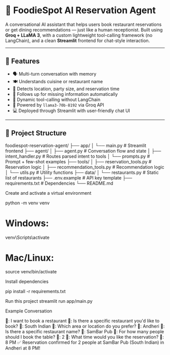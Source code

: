 # 🧠 FoodieSpot AI Reservation Agent

A conversational AI assistant that helps users book restaurant reservations or get dining recommendations — just like a human receptionist. Built using **Groq + LLaMA 3**, with a custom lightweight tool-calling framework (no LangChain), and a clean **Streamlit** frontend for chat-style interaction.

---

## 🚀 Features

- 🗣️ Multi-turn conversation with memory
- 🍽️ Understands cuisine or restaurant name
- 📍 Detects location, party size, and reservation time
- 🤖 Follows up for missing information automatically
- 🔧 Dynamic tool-calling without LangChain
- 🧠 Powered by `llama3-70b-8192` via Groq API
- 💻 Deployed through Streamlit with user-friendly chat UI

---

## 📁 Project Structure

foodiespot-reservation-agent/
├── app/
│   └── main.py                  # Streamlit frontend
├── agent/
│   ├── agent.py                 # Conversation flow and state
│   ├── intent_handler.py        # Routes parsed intent to tools
│   └── prompts.py               # Prompt + few-shot examples
├── tools/
│   ├── reservation_tools.py     # Reservation logic
│   ├── recommendation_tools.py  # Recommendation logic
│   └── utils.py                 # Utility functions
├── data/
│   └── restaurants.py           # Static list of restaurants
├── .env.example                 # API key template
├── requirements.txt             # Dependencies
└── README.md



Create and activate a virtual environment

python -m venv venv
# Windows:
venv\Scripts\activate
# Mac/Linux:
source venv/bin/activate

Install dependencies

pip install -r requirements.txt

Run this project
streamlit run app/main.py


Example Conversation

👤: I want to book a restaurant
🤖: Is there a specific restaurant you'd like to book?
👤: South Indian
🤖: Which area or location do you prefer?
👤: Andheri
🤖: Is there a specific restaurant name?
👤: SamBar Pub 
🤖: For how many people should I book the table?
👤: 2
🤖: What time would you like the reservation?
👤: 8 PM
✅ Reservation confirmed for 2 people at SamBar Pub (South Indian) in Andheri at 8 PM!
